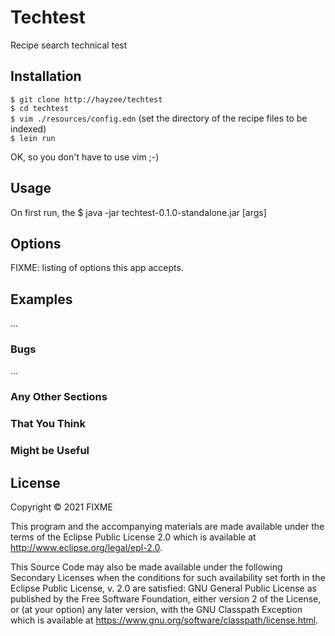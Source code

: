 # Techtest

Recipe search technical test

## Installation

`$ git clone http://hayzee/techtest` <br />
`$ cd techtest` <br />
`$ vim ./resources/config.edn` (set the directory of the recipe files to be indexed) <br />
`$ lein run`

OK, so you don't have to use vim ;-)

## Usage

On first run, the 
    $ java -jar techtest-0.1.0-standalone.jar [args]

## Options

FIXME: listing of options this app accepts.

## Examples

...

### Bugs

...

### Any Other Sections
### That You Think
### Might be Useful

## License

Copyright © 2021 FIXME

This program and the accompanying materials are made available under the
terms of the Eclipse Public License 2.0 which is available at
http://www.eclipse.org/legal/epl-2.0.

This Source Code may also be made available under the following Secondary
Licenses when the conditions for such availability set forth in the Eclipse
Public License, v. 2.0 are satisfied: GNU General Public License as published by
the Free Software Foundation, either version 2 of the License, or (at your
option) any later version, with the GNU Classpath Exception which is available
at https://www.gnu.org/software/classpath/license.html.
